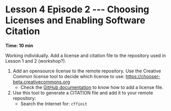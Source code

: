 
# Lesson 4 Episode 2 --- Choosing Licenses and Enabling Software Citation
**Time: 10 min**


Working individually. Add a license and citation file to the repository used in Lesson 1 and 2 (workshop?).
1. Add an opensource license to the remote repository.  Use the Creative Common license tool to decide which license to use: https://chooser-beta.creativecommons.org 
    - Check the [GitHub documentation](https://docs.github.com/en/communities/setting-up-your-project-for-healthy-contributions/adding-a-license-to-a-repository) to know how to add a license file.
2. Use this tool to generate a CITATION  file and add it to your remote repository: 
    - Search the Internet for: `cffinit` 


